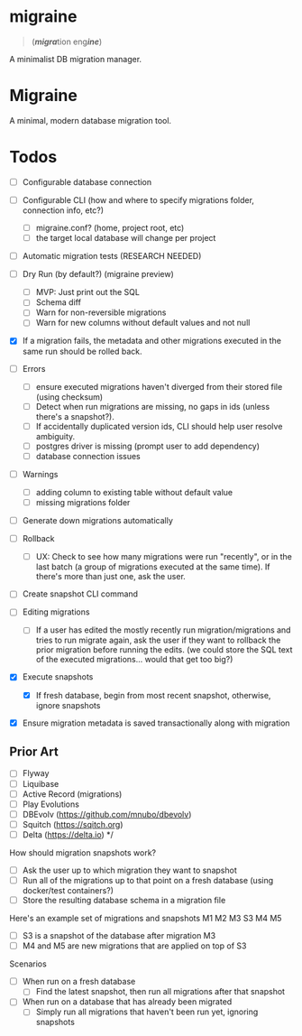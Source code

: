 # migraine
> (***migra***tion eng***ine***)

A minimalist DB migration manager.

# Migraine

A minimal, modern database migration tool.

# Todos
  - [ ] Configurable database connection
  - [ ] Configurable CLI (how and where to specify migrations folder, connection
    info, etc?)
    - [ ] migraine.conf? (home, project root, etc)
    - [ ] the target local database will change per project
  - [ ] Automatic migration tests (RESEARCH NEEDED)
  - [ ] Dry Run (by default?) (migraine preview)
    - [ ] MVP: Just print out the SQL
    - [ ] Schema diff
    - [ ] Warn for non-reversible migrations
    - [ ] Warn for new columns without default values and not null
  - [x] If a migration fails, the metadata and other migrations executed in
    the same run should be rolled back.
  - [ ] Errors
      - [ ] ensure executed migrations haven't diverged from their stored file (using checksum)
    - [ ] Detect when run migrations are missing, no gaps in ids (unless there's a snapshot?).
    - [ ] If accidentally duplicated version ids, CLI should help user resolve ambiguity.
    - [ ] postgres driver is missing (prompt user to add dependency)
    - [ ] database connection issues
  - [ ] Warnings
    - [ ] adding column to existing table without default value
    - [ ] missing migrations folder
  - [ ] Generate down migrations automatically
  - [ ] Rollback
    - [ ] UX: Check to see how many migrations were run "recently", or in the
      last batch (a group of migrations executed at the same time). If
      there's more than just one, ask the user.
  - [ ] Create snapshot CLI command
  - [ ] Editing migrations
    - [ ] If a user has edited the mostly recently run migration/migrations and
      tries to run migrate again, ask the user if they want to rollback the
      prior migration before running the edits. (we could store the SQL text
      of the executed migrations... would that get too big?)
  - [x] Execute snapshots
     - [x] If fresh database, begin from most recent snapshot, otherwise, ignore
          snapshots
  - [x] Ensure migration metadata is saved transactionally along with migration


## Prior Art
  - [ ] Flyway
  - [ ] Liquibase
  - [ ] Active Record (migrations)
  - [ ] Play Evolutions
  - [ ] DBEvolv (https://github.com/mnubo/dbevolv)
  - [ ] Squitch (https://sqitch.org)
  - [ ] Delta (https://delta.io)
    */

 How should migration snapshots work?

 - [ ] Ask the user up to which migration they want to snapshot
 - [ ] Run all of the migrations up to that point on a fresh database (using docker/test containers?)
 - [ ] Store the resulting database schema in a migration file

 Here's an example set of migrations and snapshots
 M1 M2 M3 S3 M4 M5
 - [ ] S3 is a snapshot of the database after migration M3
 - [ ] M4 and M5 are new migrations that are applied on top of S3

 Scenarios
 - [ ] When run on a fresh database
   - [ ] Find the latest snapshot, then run all migrations after that snapshot
 - [ ] When run on a database that has already been migrated
   - [ ] Simply run all migrations that haven't been run yet, ignoring snapshots
